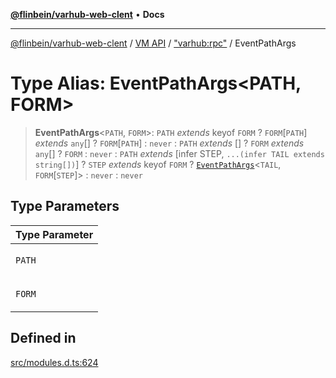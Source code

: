 [**@flinbein/varhub-web-clent**](../../../../README.md) • **Docs**

***

[@flinbein/varhub-web-clent](../../../../README.md) / [VM API](../../../README.md) / ["varhub:rpc"](../README.md) / EventPathArgs

# Type Alias: EventPathArgs\<PATH, FORM\>

> **EventPathArgs**\<`PATH`, `FORM`\>: `PATH` *extends* keyof `FORM` ? `FORM`\[`PATH`\] *extends* `any`[] ? `FORM`\[`PATH`\] : `never` : `PATH` *extends* [] ? `FORM` *extends* `any`[] ? `FORM` : `never` : `PATH` *extends* [infer STEP, `...(infer TAIL extends string[])`] ? `STEP` *extends* keyof `FORM` ? [`EventPathArgs`](EventPathArgs.md)\<`TAIL`, `FORM`\[`STEP`\]\> : `never` : `never`

## Type Parameters

<table>
<thead>
<tr>
<th>Type Parameter</th>
</tr>
</thead>
<tbody>
<tr>
<td>

`PATH`

</td>
</tr>
<tr>
<td>

`FORM`

</td>
</tr>
</tbody>
</table>

## Defined in

[src/modules.d.ts:624](https://github.com/flinbein/varhub-web-client/blob/c4b318448b6a624e1a6f916463a844aa4b553662/src/modules.d.ts#L624)
